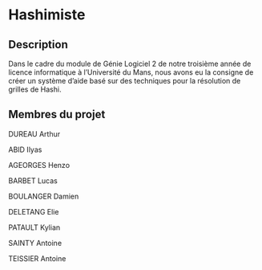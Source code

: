 # Hashimiste

## Description
Dans le cadre du module de Génie Logiciel 2 de notre troisième année de licence informatique à l’Université du Mans, nous avons eu la consigne de créer un système d’aide basé sur des techniques pour la résolution de grilles de Hashi.

## Membres du projet
DUREAU Arthur

ABID Ilyas

AGEORGES Henzo

BARBET Lucas

BOULANGER Damien

DELETANG Elie

PATAULT Kylian

SAINTY Antoine

TEISSIER Antoine
